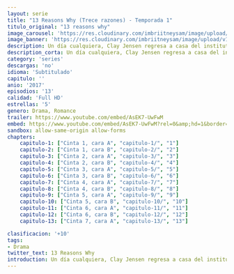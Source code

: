 ```yaml
---
layout: serie
title: "13 Reasons Why (Trece razones) - Temporada 1"
titulo_original: "13 reasons why"
image_carousel: 'https://res.cloudinary.com/imbriitneysam/image/upload/v1546545021/reasons1-poster-min.jpg'
image_banner: 'https://res.cloudinary.com/imbriitneysam/image/upload/v1546545022/reason1-banner-min.jpg'
description: Un día cualquiera, Clay Jensen regresa a casa del instituto y se encuentra con un paquete anónimo a su nombre. Cuando lo abre, se sorprende al ver que la caja de zapatos que había recibido contiene 7 cintas de cassette en su interior. Su sorpresa es todavía mayor cuando decide escuchar la cara A de la primera cinta y se percata de que la voz que está saliendo por el radiocassette es la de la mismísima Hannah Baker, su compañera de clase y de trabajo que se acababa de suicidar apenas unos días antes. Desde ese momento, Clay deberá armarse de valor para escuchar todas las cintas y así conocer los 13 motivos que llevaron a la chica al suicidio. A través de flashbacks, Jensen irá recordando y reviviendo las situaciones que provocaron que Hannah decidiera acabar con su vida y que implican a muchos de sus compañeros del instituto Liberty. Cuando termine de escuchar todas las cintas, Clay deberá seguir las instrucciones que Hannah había dejado antes de morir y tendrá que pasarle el paquete con todas ellas a otra persona para que pueda repetir el proceso y conocer las razones del suicidio de la joven.
description_corta: Un día cualquiera, Clay Jensen regresa a casa del instituto y se encuentra con un paquete anónimo a su nombre. Cuando lo abre, se sorprende al ver que la caja de zapatos que había recibido contiene 7 cintas de cassette en su interior. Su...
category: 'series'
descargas: 'no'
idioma: 'Subtitulado'
capitulo: ''
anio: '2017'
episodios: '13'
calidad: 'Full HD'
estrellas: '5'
genero: Drama, Romance
trailer: https://www.youtube.com/embed/AsEK7-UwFwM
embed: https://www.youtube.com/embed/AsEK7-UwFwM?rel=0&amp;hd=1&border=0&wmode=opaque&enablejsapi=1&modestbranding=1&controls=1&showinfo=1
sandbox: allow-same-origin allow-forms 
chapters:
    capitulo-1: ["Cinta 1, cara A", "capitulo-1/", "1"]
    capitulo-2: ["Cinta 1, cara B", "capitulo-2/", "2"]
    capitulo-3: ["Cinta 2, cara A", "capitulo-3/", "3"]
    capitulo-4: ["Cinta 2, cara B", "capitulo-4/", "4"]
    capitulo-5: ["Cinta 3, cara A", "capitulo-5/", "5"]
    capitulo-6: ["Cinta 3, cara B", "capitulo-6/", "6"]
    capitulo-7: ["Cinta 4, cara A", "capitulo-7/", "7"]
    capitulo-8: ["Cinta 4, cara B", "capitulo-8/", "8"]
    capitulo-9: ["Cinta 5, cara A", "capitulo-9/", "9"]
    capitulo-10: ["Cinta 5, cara B", "capitulo-10/", "10"]
    capitulo-11: ["Cinta 6, cara A", "capitulo-11/", "11"]
    capitulo-12: ["Cinta 6, cara B", "capitulo-12/", "12"]
    capitulo-13: ["Cinta 7, cara A", "capitulo-13/", "13"]

clasificacion: '+10'
tags:
- Drama
twitter_text: 13 Reasons Why
introduction: Un día cualquiera, Clay Jensen regresa a casa del instituto y se encuentra con un paquete anónimo a su nombre. Cuando lo abre, se sorprende al ver que la caja de zapatos que había recibido contiene 7 cintas de cassette en su interior. Su
---
```












